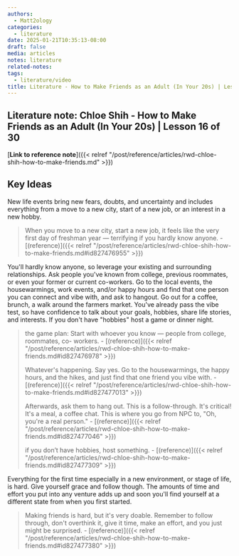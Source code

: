 ```yaml
---
authors:
  - Matt2ology
categories:
  - literature
date: 2025-01-21T10:35:13-08:00
draft: false
media: articles
notes: literature
related-notes:
tags:
  - literature/video
title: Literature - How to Make Friends as an Adult (In Your 20s) | Lesson 16 of 30
---
```


## Literature note: Chloe Shih - How to Make Friends as an Adult (In Your 20s) | Lesson 16 of 30

[**Link to reference note**]({{< relref "/post/reference/articles/rwd-chloe-shih-how-to-make-friends.md" >}})

## Key Ideas

<!-- Idea 1: Key point or insights written in your own words -->

New life events bring new fears, doubts, and uncertainty and includes
everything from a move to a new city, start of a new job, or an interest in
a new hobby.

> When you move to a new city, start a new job, it feels like the very first day of freshman year — terrifying if you hardly know anyone. \- [(reference)]({{< relref "/post/reference/articles/rwd-chloe-shih-how-to-make-friends.md#id827476955" >}})

You'll hardly know anyone, so leverage your existing and surrounding relationships.
Ask people you've known from college, previous roommates, or even your former or
current co-workers. Go to the local events, the housewarmings, work events, and/or happy
hours and find that one person you can connect and vibe with, and ask to hangout. Go out
for a coffee, brunch, a walk around the farmers market. You've already pass the vibe test, so
have confidence to talk about your goals, hobbies, share life stories, and interests.
If you don't have "hobbies" host a game or dinner night.

> the game plan: Start with whoever you know — people from college, roommates, co-
> workers. \- [(reference)]({{< relref "/post/reference/articles/rwd-chloe-shih-how-to-make-friends.md#id827476978" >}})
>
> Whatever's happening. Say yes. Go to the housewarmings, the happy hours, and the
> hikes, and just find that one friend you vibe with. \- [(reference)]({{< relref "/post/reference/articles/rwd-chloe-shih-how-to-make-friends.md#id827477013" >}})
>
> Afterwards, ask them to hang out. This is a follow-through. It's critical! It's a meal, a coffee chat. This is where you go from NPC to, "Oh, you're a real person." \- [(reference)]({{< relref "/post/reference/articles/rwd-chloe-shih-how-to-make-friends.md#id827477046" >}})
>
> if you don’t have hobbies, host something. \- [(reference)]({{< relref "/post/reference/articles/rwd-chloe-shih-how-to-make-friends.md#id827477309" >}})

Everything for the first time especially in a new environment, or stage of life, is hard.
Give yourself grace and follow though. The amounts of time and effort you put into any
venture adds up and soon you'll find yourself at a different state from when you first started.

> Making friends is hard, but it's very doable. Remember to follow through, don't overthink it, give it time, make an effort, and you just might be surprised. \- [(reference)]({{< relref "/post/reference/articles/rwd-chloe-shih-how-to-make-friends.md#id827477380" >}})
